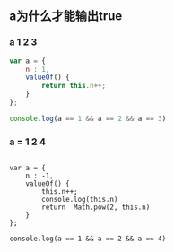 ## a为什么才能输出true

### a 1 2 3
```js
var a = {
    n : 1,
    valueOf() {
        return this.n++;
    }
};

console.log(a == 1 && a == 2 && a == 3)
```

### a = 1 2 4
```text

var a = {
    n : -1,
    valueOf() {
        this.n++;
        console.log(this.n)
        return  Math.pow(2, this.n)       
    }
};

console.log(a == 1 && a == 2 && a == 4)
```